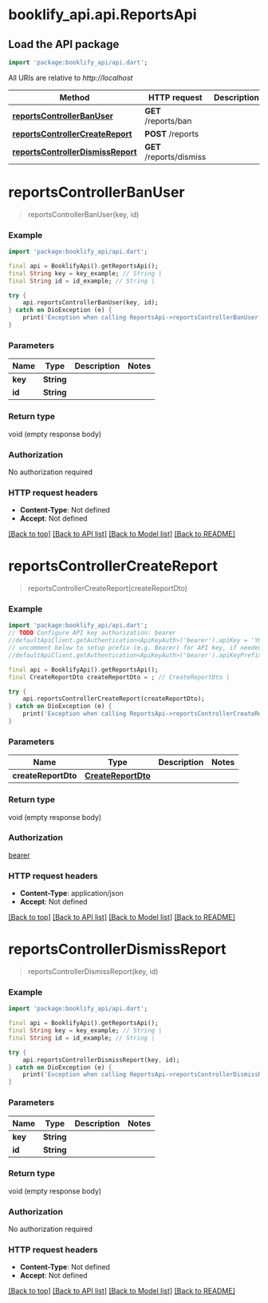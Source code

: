 # booklify_api.api.ReportsApi

## Load the API package
```dart
import 'package:booklify_api/api.dart';
```

All URIs are relative to *http://localhost*

Method | HTTP request | Description
------------- | ------------- | -------------
[**reportsControllerBanUser**](ReportsApi.md#reportscontrollerbanuser) | **GET** /reports/ban | 
[**reportsControllerCreateReport**](ReportsApi.md#reportscontrollercreatereport) | **POST** /reports | 
[**reportsControllerDismissReport**](ReportsApi.md#reportscontrollerdismissreport) | **GET** /reports/dismiss | 


# **reportsControllerBanUser**
> reportsControllerBanUser(key, id)



### Example
```dart
import 'package:booklify_api/api.dart';

final api = BooklifyApi().getReportsApi();
final String key = key_example; // String | 
final String id = id_example; // String | 

try {
    api.reportsControllerBanUser(key, id);
} catch on DioException (e) {
    print('Exception when calling ReportsApi->reportsControllerBanUser: $e\n');
}
```

### Parameters

Name | Type | Description  | Notes
------------- | ------------- | ------------- | -------------
 **key** | **String**|  | 
 **id** | **String**|  | 

### Return type

void (empty response body)

### Authorization

No authorization required

### HTTP request headers

 - **Content-Type**: Not defined
 - **Accept**: Not defined

[[Back to top]](#) [[Back to API list]](../README.md#documentation-for-api-endpoints) [[Back to Model list]](../README.md#documentation-for-models) [[Back to README]](../README.md)

# **reportsControllerCreateReport**
> reportsControllerCreateReport(createReportDto)



### Example
```dart
import 'package:booklify_api/api.dart';
// TODO Configure API key authorization: bearer
//defaultApiClient.getAuthentication<ApiKeyAuth>('bearer').apiKey = 'YOUR_API_KEY';
// uncomment below to setup prefix (e.g. Bearer) for API key, if needed
//defaultApiClient.getAuthentication<ApiKeyAuth>('bearer').apiKeyPrefix = 'Bearer';

final api = BooklifyApi().getReportsApi();
final CreateReportDto createReportDto = ; // CreateReportDto | 

try {
    api.reportsControllerCreateReport(createReportDto);
} catch on DioException (e) {
    print('Exception when calling ReportsApi->reportsControllerCreateReport: $e\n');
}
```

### Parameters

Name | Type | Description  | Notes
------------- | ------------- | ------------- | -------------
 **createReportDto** | [**CreateReportDto**](CreateReportDto.md)|  | 

### Return type

void (empty response body)

### Authorization

[bearer](../README.md#bearer)

### HTTP request headers

 - **Content-Type**: application/json
 - **Accept**: Not defined

[[Back to top]](#) [[Back to API list]](../README.md#documentation-for-api-endpoints) [[Back to Model list]](../README.md#documentation-for-models) [[Back to README]](../README.md)

# **reportsControllerDismissReport**
> reportsControllerDismissReport(key, id)



### Example
```dart
import 'package:booklify_api/api.dart';

final api = BooklifyApi().getReportsApi();
final String key = key_example; // String | 
final String id = id_example; // String | 

try {
    api.reportsControllerDismissReport(key, id);
} catch on DioException (e) {
    print('Exception when calling ReportsApi->reportsControllerDismissReport: $e\n');
}
```

### Parameters

Name | Type | Description  | Notes
------------- | ------------- | ------------- | -------------
 **key** | **String**|  | 
 **id** | **String**|  | 

### Return type

void (empty response body)

### Authorization

No authorization required

### HTTP request headers

 - **Content-Type**: Not defined
 - **Accept**: Not defined

[[Back to top]](#) [[Back to API list]](../README.md#documentation-for-api-endpoints) [[Back to Model list]](../README.md#documentation-for-models) [[Back to README]](../README.md)

